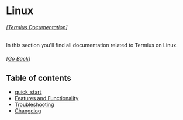# Linux

###### [[Termius Documentation](../README.md)]

In this section you'll find all documentation related to Termius on Linux.

###### [[Go Back](../README.md)]

## Table of contents
- [quick_start](quick_start/README.md)
- [Features and Functionality](features/README.md)
- [Troubleshooting](troubleshooting/README.md)
- [Changelog](changelog.md)
